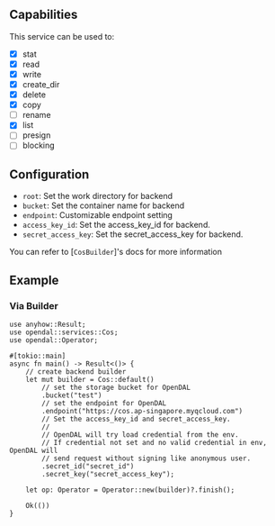 ## Capabilities

This service can be used to:

- [x] stat
- [x] read
- [x] write
- [x] create_dir
- [x] delete
- [x] copy
- [ ] rename
- [x] list
- [ ] presign
- [ ] blocking

## Configuration

- `root`: Set the work directory for backend
- `bucket`: Set the container name for backend
- `endpoint`: Customizable endpoint setting
- `access_key_id`: Set the access_key_id for backend.
- `secret_access_key`: Set the secret_access_key for backend.

You can refer to [`CosBuilder`]'s docs for more information

## Example

### Via Builder

```rust,no_run
use anyhow::Result;
use opendal::services::Cos;
use opendal::Operator;

#[tokio::main]
async fn main() -> Result<()> {
    // create backend builder
    let mut builder = Cos::default()
        // set the storage bucket for OpenDAL
        .bucket("test")
        // set the endpoint for OpenDAL
        .endpoint("https://cos.ap-singapore.myqcloud.com")
        // Set the access_key_id and secret_access_key.
        //
        // OpenDAL will try load credential from the env.
        // If credential not set and no valid credential in env, OpenDAL will
        // send request without signing like anonymous user.
        .secret_id("secret_id")
        .secret_key("secret_access_key");

    let op: Operator = Operator::new(builder)?.finish();

    Ok(())
}
```
